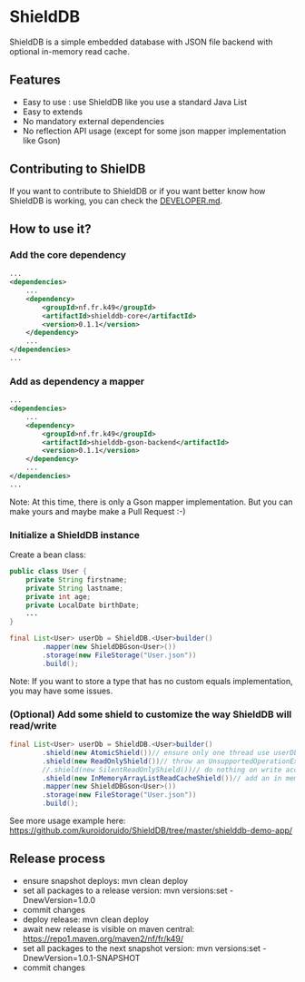 # ShieldDB

ShieldDB is a simple embedded database with JSON file backend with optional in-memory read cache.

## Features

- Easy to use : use ShieldDB like you use a standard Java List
- Easy to extends
- No mandatory external dependencies
- No reflection API usage (except for some json mapper implementation like Gson)

## Contributing to ShielDB

If you want to contribute to ShieldDB or if you want better know how ShieldDB is working, you can check the [DEVELOPER.md](DEVELOPER.md).

## How to use it?

### Add the core dependency

```xml
...
<dependencies>
	...
	<dependency>
		<groupId>nf.fr.k49</groupId>
		<artifactId>shielddb-core</artifactId>
		<version>0.1.1</version>
	</dependency>
	...
</dependencies>
...
```

### Add as dependency a mapper

```xml
...
<dependencies>
	...
	<dependency>
		<groupId>nf.fr.k49</groupId>
		<artifactId>shielddb-gson-backend</artifactId>
		<version>0.1.1</version>
	</dependency>
	...
</dependencies>
...
```

Note: At this time, there is only a Gson mapper implementation. But you can make yours and maybe make a Pull Request :-)

### Initialize a ShieldDB instance

Create a bean class:
```java
public class User {
	private String firstname;
	private String lastname;
	private int age;
	private LocalDate birthDate;
	...
}
```

```java
final List<User> userDb = ShieldDB.<User>builder()
		.mapper(new ShieldDBGson<User>())
		.storage(new FileStorage("User.json"))
		.build();
```

Note: If you want to store a type that has no custom equals implementation, you may have some issues.

### (Optional) Add some shield to customize the way ShieldDB will read/write

```java
final List<User> userDb = ShieldDB.<User>builder()
		.shield(new AtomicShield())// ensure only one thread use userDb
		.shield(new ReadOnlyShield())// throw an UnsupportedOperationException on write access
		//.shield(new SilentReadOnlyShield())// do nothing on write access (no exception)
		.shield(new InMemoryArrayListReadCacheShield())// add an in memory read cache
		.mapper(new ShieldDBGson<User>())
		.storage(new FileStorage("User.json"))
		.build();
```


See more usage example here: https://github.com/kuroidoruido/ShieldDB/tree/master/shielddb-demo-app/

## Release process

- ensure snapshot deploys: mvn clean deploy
- set all packages to a release version: mvn versions:set -DnewVersion=1.0.0
- commit changes
- deploy release: mvn clean deploy
- await new release is visible on maven central: https://repo1.maven.org/maven2/nf/fr/k49/
- set all packages to the next snapshot version: mvn versions:set -DnewVersion=1.0.1-SNAPSHOT
- commit changes